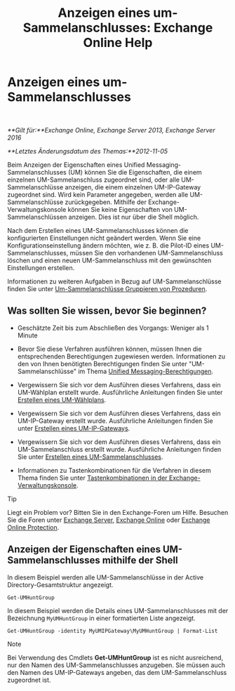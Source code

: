 ﻿---
title: 'Anzeigen eines um-Sammelanschlusses: Exchange Online Help'
TOCTitle: Anzeigen eines um-Sammelanschlusses
ms:assetid: f038f7b4-4de9-4373-bd58-09d49e37a3ed
ms:mtpsurl: https://technet.microsoft.com/de-de/library/Bb125167(v=EXCHG.150)
ms:contentKeyID: 50554933
ms.date: 05/23/2018
mtps_version: v=EXCHG.150
ms.translationtype: MT
---

# Anzeigen eines um-Sammelanschlusses

 

_**Gilt für:**Exchange Online, Exchange Server 2013, Exchange Server 2016_

_**Letztes Änderungsdatum des Themas:**2012-11-05_

Beim Anzeigen der Eigenschaften eines Unified Messaging-Sammelanschlusses (UM) können Sie die Eigenschaften, die einem einzelnen UM-Sammelanschluss zugeordnet sind, oder alle UM-Sammelanschlüsse anzeigen, die einem einzelnen UM-IP-Gateway zugeordnet sind. Wird kein Parameter angegeben, werden alle UM-Sammelanschlüsse zurückgegeben. Mithilfe der Exchange-Verwaltungskonsole können Sie keine Eigenschaften von UM-Sammelanschlüssen anzeigen. Dies ist nur über die Shell möglich.

Nach dem Erstellen eines UM-Sammelanschlusses können die konfigurierten Einstellungen nicht geändert werden. Wenn Sie eine Konfigurationseinstellung ändern möchten, wie z. B. die Pilot-ID eines UM-Sammelanschlusses, müssen Sie den vorhandenen UM-Sammelanschluss löschen und einen neuen UM-Sammelanschluss mit den gewünschten Einstellungen erstellen.

Informationen zu weiteren Aufgaben in Bezug auf UM-Sammelanschlüsse finden Sie unter [Um-Sammelanschlüsse Gruppieren von Prozeduren](um-hunt-group-procedures-exchange-2013-help.md).

## Was sollten Sie wissen, bevor Sie beginnen?

  - Geschätzte Zeit bis zum Abschließen des Vorgangs: Weniger als 1 Minute

  - Bevor Sie diese Verfahren ausführen können, müssen Ihnen die entsprechenden Berechtigungen zugewiesen werden. Informationen zu den von Ihnen benötigten Berechtigungen finden Sie unter "UM-Sammelanschlüsse" im Thema [Unified Messaging-Berechtigungen](unified-messaging-permissions-exchange-2013-help.md).

  - Vergewissern Sie sich vor dem Ausführen dieses Verfahrens, dass ein UM-Wählplan erstellt wurde. Ausführliche Anleitungen finden Sie unter [Erstellen eines UM-Wählplans](create-a-um-dial-plan-exchange-2013-help.md).

  - Vergewissern Sie sich vor dem Ausführen dieses Verfahrens, dass ein UM-IP-Gateway erstellt wurde. Ausführliche Anleitungen finden Sie unter [Erstellen eines UM-IP-Gateways](create-a-um-ip-gateway-exchange-2013-help.md).

  - Vergewissern Sie sich vor dem Ausführen dieses Verfahrens, dass ein UM-Sammelanschluss erstellt wurde. Ausführliche Anleitungen finden Sie unter [Erstellen eines UM-Sammelanschlusses](create-a-um-hunt-group-exchange-2013-help.md).

  - Informationen zu Tastenkombinationen für die Verfahren in diesem Thema finden Sie unter [Tastenkombinationen in der Exchange-Verwaltungskonsole](keyboard-shortcuts-in-the-exchange-admin-center-exchange-online-protection-help.md).


> [!TIP]
> Liegt ein Problem vor? Bitten Sie in den Exchange-Foren um Hilfe. Besuchen Sie die Foren unter <A href="https://go.microsoft.com/fwlink/p/?linkid=60612">Exchange Server</A>, <A href="https://go.microsoft.com/fwlink/p/?linkid=267542">Exchange Online</A> oder <A href="https://go.microsoft.com/fwlink/p/?linkid=285351">Exchange Online Protection</A>.



## Anzeigen der Eigenschaften eines UM-Sammelanschlusses mithilfe der Shell

In diesem Beispiel werden alle UM-Sammelanschlüsse in der Active Directory-Gesamtstruktur angezeigt.

    Get-UMHuntGroup

In diesem Beispiel werden die Details eines UM-Sammelanschlusses mit der Bezeichnung `MyUMHuntGroup` in einer formatierten Liste angezeigt.

    Get-UMHuntGroup -identity MyUMIPGateway\MyUMHuntGroup | Format-List


> [!NOTE]
> Bei Verwendung des Cmdlets <STRONG>Get-UMHuntGroup</STRONG> ist es nicht ausreichend, nur den Namen des UM-Sammelanschlusses anzugeben. Sie müssen auch den Namen des UM-IP-Gateways angeben, das dem UM-Sammelanschluss zugeordnet ist.


